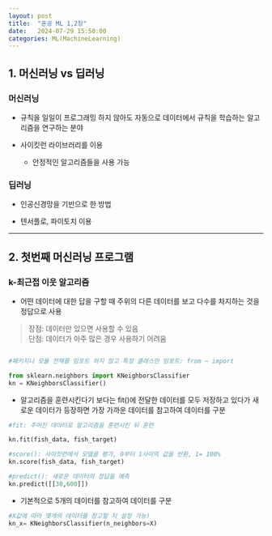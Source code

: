 ```yaml
---
layout: post
title:  "혼공 ML 1,2장"
date:   2024-07-29 15:50:00
categories: ML(MachineLearning)
---
```



## 1. 머신러닝 vs 딥러닝

 ### 머신러닝
 
 - 규칙을 일일이 프로그래밍 하지 않아도 자동으로 데이터에서 규칙을 학습하는 알고리즘을 연구하는 분야
 
 - 사이킷런 라이브러리를 이용
   
   - 안정적인 알고리즘들을 사용 가능


 ### 딥러닝

 - 인공신경망을 기반으로 한 방법

 - 텐서플로, 파이토치 이용
 

 ---

## 2. 첫번째 머신러닝 프로그램

### k-최근접 이웃 알고리즘

- 어떤 데이터에 대한 답을 구할 때 주위의 다른 데이터를 보고 다수를 차지하는 것을 정답으로 사용

> 장점: 데이터만 있으면 사용할 수 있음   
> 단점: 데이터가 아주 많은 경우 사용하기 어려움


```python

#패키지나 모듈 전채를 임포트 하지 않고 특정 클래스만 임포트: from ~ import

from sklearn.neighbors import KNeighborsClassifier
kn = KNeighborsClassifier()

```
- 알고리즘을 훈련시킨다기 보다는 fit()에 전달한 데이터를 모두 저장하고 있다가 새로운 데이터가 등장하면 가장 가까운 데이터를 참고하여 데이터를 구분

```python
#fit: 주어진 데이터로 알고리즘을 훈련시킨 뒤 훈련

kn.fit(fish_data, fish_target)

#score(): 사이킷런에서 모델을 평가, 0부터 1사이의 값을 반환, 1= 100%
kn.score(fish_data, fish_target)

#predict(): 새로운 데이터의 정답을 예측
kn.predict([[30,600]])
```
- 기본적으로 5개의 데이터를 참고하여 데이터를 구분

```python
#X값에 따라 몇개의 데이터를 참고할 지 설정 가능)
kn_x= KNeighborsClassifier(n_neighbors=X)
```





 